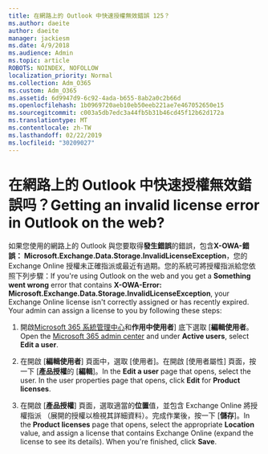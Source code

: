 ```yaml
---
title: 在網路上的 Outlook 中快速授權無效錯誤 125？
ms.author: daeite
author: daeite
manager: jackiesm
ms.date: 4/9/2018
ms.audience: Admin
ms.topic: article
ROBOTS: NOINDEX, NOFOLLOW
localization_priority: Normal
ms.collection: Adm_O365
ms.custom: Adm_O365
ms.assetid: 6d9947d9-6c92-4ada-b655-8ab2a0c2b66d
ms.openlocfilehash: 1b0969720aeb10eb50eeb221ae7e467052650e15
ms.sourcegitcommit: c003a5db7edc3a44fb5b31b46cd45f12b62d172a
ms.translationtype: MT
ms.contentlocale: zh-TW
ms.lasthandoff: 02/22/2019
ms.locfileid: "30209027"
---
```

# <a name="getting-an-invalid-license-error-in-outlook-on-the-web"></a><span data-ttu-id="5bd4a-102">在網路上的 Outlook 中快速授權無效錯誤吗？</span><span class="sxs-lookup"><span data-stu-id="5bd4a-102">Getting an invalid license error in Outlook on the web?</span></span>

<span data-ttu-id="5bd4a-p101">如果您使用的網路上的 Outlook 與您要取得**發生錯誤**的錯誤，包含**X-OWA-錯誤： Microsoft.Exchange.Data.Storage.InvalidLicenseException**，您的 Exchange Online 授權未正確指派或最近有過期。您的系統可將授權指派給您依照下列步驟：</span><span class="sxs-lookup"><span data-stu-id="5bd4a-p101">If you're using Outlook on the web and you get a **Something went wrong** error that contains **X-OWA-Error: Microsoft.Exchange.Data.Storage.InvalidLicenseException**, your Exchange Online license isn't correctly assigned or has recently expired. Your admin can assign a license to you by following these steps:</span></span>
  
1. <span data-ttu-id="5bd4a-105">開啟[Microsoft 365 系統管理中心](https://portal.office.com/adminportal/home#/homepage)和**作用中使用者**] 底下選取 [**編輯使用者**。</span><span class="sxs-lookup"><span data-stu-id="5bd4a-105">Open the [Microsoft 365 admin center](https://portal.office.com/adminportal/home#/homepage) and under **Active users**, select **Edit a user**.</span></span>
    
2. <span data-ttu-id="5bd4a-p102">在開啟 [**編輯使用者**] 頁面中，選取 [使用者]。在開啟 [使用者屬性] 頁面，按一下 [**產品授權**的 [**編輯**]。</span><span class="sxs-lookup"><span data-stu-id="5bd4a-p102">In the **Edit a user** page that opens, select the user. In the user properties page that opens, click **Edit** for **Product licenses**.</span></span>
    
3. <span data-ttu-id="5bd4a-p103">在開啟 [**產品授權**] 頁面，選取適當的**位置**值，並包含 Exchange Online 將授權指派 （展開的授權以檢視其詳細資料）。完成作業後，按一下 [**儲存**]。</span><span class="sxs-lookup"><span data-stu-id="5bd4a-p103">In the **Product licenses** page that opens, select the appropriate **Location** value, and assign a license that contains Exchange Online (expand the license to see its details). When you're finished, click **Save**.</span></span>
    

